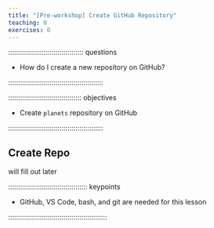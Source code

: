 ```yaml
---
title: "[Pre-workshop] Create GitHub Repository"
teaching: 0
exercises: 0
---
```


:::::::::::::::::::::::::::::::::::::: questions 

- How do I create a new repository on GitHub?

::::::::::::::::::::::::::::::::::::::::::::::::

::::::::::::::::::::::::::::::::::::: objectives

- Create `planets` repository on GitHub

::::::::::::::::::::::::::::::::::::::::::::::::

## Create Repo

will fill out later

:::::::::::::::::::::::::::::::::::::::: keypoints

- GitHub, VS Code, bash, and git are needed for this lesson

::::::::::::::::::::::::::::::::::::::::::::::::::